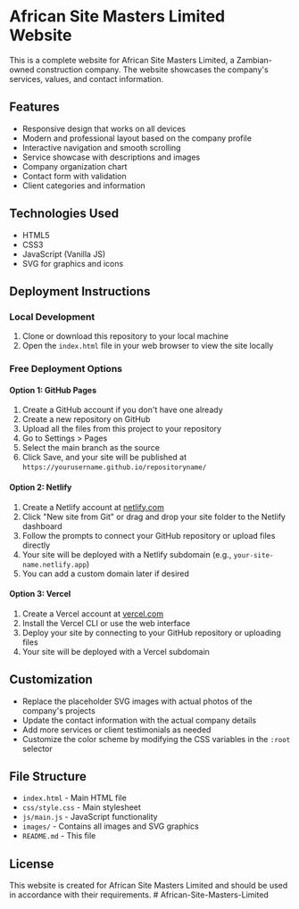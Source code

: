 # African Site Masters Limited Website

This is a complete website for African Site Masters Limited, a Zambian-owned construction company. The website showcases the company's services, values, and contact information.

## Features

- Responsive design that works on all devices
- Modern and professional layout based on the company profile
- Interactive navigation and smooth scrolling
- Service showcase with descriptions and images
- Company organization chart
- Contact form with validation
- Client categories and information

## Technologies Used

- HTML5
- CSS3
- JavaScript (Vanilla JS)
- SVG for graphics and icons

## Deployment Instructions

### Local Development

1. Clone or download this repository to your local machine
2. Open the `index.html` file in your web browser to view the site locally

### Free Deployment Options

#### Option 1: GitHub Pages

1. Create a GitHub account if you don't have one already
2. Create a new repository on GitHub
3. Upload all the files from this project to your repository
4. Go to Settings > Pages
5. Select the main branch as the source
6. Click Save, and your site will be published at `https://yourusername.github.io/repositoryname/`

#### Option 2: Netlify

1. Create a Netlify account at [netlify.com](https://www.netlify.com/)
2. Click "New site from Git" or drag and drop your site folder to the Netlify dashboard
3. Follow the prompts to connect your GitHub repository or upload files directly
4. Your site will be deployed with a Netlify subdomain (e.g., `your-site-name.netlify.app`)
5. You can add a custom domain later if desired

#### Option 3: Vercel

1. Create a Vercel account at [vercel.com](https://vercel.com/)
2. Install the Vercel CLI or use the web interface
3. Deploy your site by connecting to your GitHub repository or uploading files
4. Your site will be deployed with a Vercel subdomain

## Customization

- Replace the placeholder SVG images with actual photos of the company's projects
- Update the contact information with the actual company details
- Add more services or client testimonials as needed
- Customize the color scheme by modifying the CSS variables in the `:root` selector

## File Structure

- `index.html` - Main HTML file
- `css/style.css` - Main stylesheet
- `js/main.js` - JavaScript functionality
- `images/` - Contains all images and SVG graphics
- `README.md` - This file

## License

This website is created for African Site Masters Limited and should be used in accordance with their requirements.
#   A f r i c a n - S i t e - M a s t e r s - L i m i t e d  
 